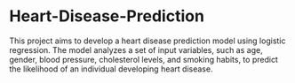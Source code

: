 # Heart-Disease-Prediction
This project aims to develop a heart disease prediction model using logistic regression. The model analyzes a set of input variables, such as age, gender, blood pressure, cholesterol levels, and smoking habits, to predict the likelihood of an individual developing heart disease.
